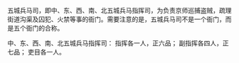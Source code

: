 五城兵马司，即中、东、西、南、北五城兵马指挥司，为负责京师巡捕盗贼，疏理街道沟渠及囚犯、火禁等事的衙门。需要注意的是，五城兵马司不是一个衙门，而是五个衙门的合称。

中、东、西、南、北五城兵马指挥司：
指挥各一人，正六品；
副指挥各四人，正七品；
吏目各一人。
